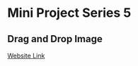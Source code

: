 # Mini Project Series 5
## Drag and Drop Image
[Website Link](https://furantuturu.github.io/drag-n-drop-image/)
